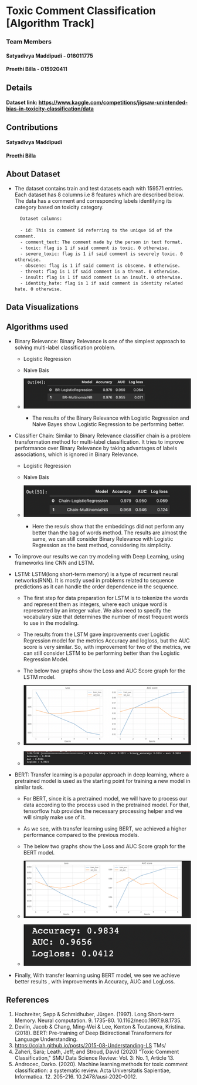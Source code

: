 # Toxic Comment Classification [Algorithm Track]

### Team Members

#### Satyadivya Maddipudi - 016011775

#### Preethi Billa - 015920411

## Details

#### Dataset link: https://www.kaggle.com/competitions/jigsaw-unintended-bias-in-toxicity-classification/data

## Contributions

#### Satyadivya Maddipudi

#### Preethi Billa

## About Dataset

- The dataset contains train and test datasets each with 159571 entries. Each dataset has 8 columns i.e 8 features which are described below. The data has a comment and corresponding labels identifying its category based on toxicity category.

        Dataset columns:

        - id: This is comment id referring to the unique id of the comment.
        - comment_text: The comment made by the person in text format.
        - toxic: flag is 1 if said comment is toxic. 0 otherwise.
        - severe_toxic: flag is 1 if said comment is severely toxic. 0 otherwise.
        - obscene: flag is 1 if said comment is obscene. 0 otherwise.
        - threat: flag is 1 if said comment is a threat. 0 otherwise.
        - insult: flag is 1 if said comment is an insult. 0 otherwise.
        - identity_hate: flag is 1 if said comment is identity related hate. 0 otherwise.

## Data Visualizations

## Algorithms used

- Binary Relevance: Binary Relevance is one of the simplest approach to solving multi-label classification problem.

  - Logistic Regression

  - Naive Bais

  - ![](https://github.com/DivyaMaddipudi/255-Final/blob/main/Screenshots/1.png)
    - The results of the Binary Relevance with Logistic Regression and Naive Bayes show Logistic Regression to be performing better.

- Classifier Chain: Similar to Binary Relevance classifier chain is a problem transformation method for multi-label classification. It tries to improve performance over Binary Relevance by taking advantages of labels associations, which is ignored in Binary Relevance.

  - Logistic Regression
  - Naive Bais

  - ![](https://github.com/DivyaMaddipudi/255-Final/blob/main/Screenshots/2.png)

    - Here the resuls show that the embeddings did not perform any better than the bag of words method. The results are almost the same, we can still consider Binary Relevance with Logistic Regression as the best method, considering its simplicity.

- To improve our results we can try modeling with Deep Learning, using frameworks line CNN and LSTM.

- LSTM: LSTM(long short-term memory) is a type of recurrent neural networks(RNN). It is mostly used in problems related to sequence predictions as it can handle the order dependence in the sequence.

  - The first step for data preparation for LSTM is to tokenize the words and represent them as integers, where each unique word is represented by an integer value. We also need to specify the vocabulary size that determines the number of most frequent words to use in the modeling.
  - The results from the LSTM gave improvements over Logistic Regression model for the metrics Accuracy and logloss, but the AUC score is very similar. So, with improvement for two of the metrics, we can still consider LSTM to be performing better than the Logistic Regression Model.

  - The below two graphs show the Loss and AUC Score graph for the LSTM model.

  - ![](https://github.com/DivyaMaddipudi/255-Final/blob/main/Screenshots/3.png)

  - ![](https://github.com/DivyaMaddipudi/255-Final/blob/main/Screenshots/4.png)

- BERT: Transfer learning is a popular approach in deep learning, where a pretrained model is used as the starting point for training a new model in similar task.

  - For BERT, since it is a pretrained model, we will have to process our data according to the process used in the pretrained model. For that, tensorflow hub provides the necessary processing helper and we will simply make use of it.
  - As we see, with transfer learning using BERT, we achieved a higher performance compared to the previous models.

  - The below two graphs show the Loss and AUC Score graph for the BERT model.
  - ![](https://github.com/DivyaMaddipudi/255-Final/blob/main/Screenshots/5.png)
  - ![](https://github.com/DivyaMaddipudi/255-Final/blob/main/Screenshots/6.png)

- Finally, With transfer learning using BERT model, we see we achieve better results , with improvements in Accuracy, AUC and LogLoss.

## References

1. Hochreiter, Sepp & Schmidhuber, Jürgen. (1997). Long
   Short-term Memory. Neural computation. 9. 1735-80.
   10.1162/neco.1997.9.8.1735.
2. Devlin, Jacob & Chang, Ming-Wei & Lee, Kenton &
   Toutanova, Kristina. (2018). BERT: Pre-training of
   Deep Bidirectional Transformers for Language
   Understanding.
3. https://colah.github.io/posts/2015-08-Understanding-LS
   TMs/
4. Zaheri, Sara; Leath, Jeff; and Stroud, David (2020)
   "Toxic Comment Classification," SMU Data Science
   Review: Vol. 3: No. 1, Article 13.
5. Androcec, Darko. (2020). Machine learning methods
   for toxic comment classification: a systematic review.
   Acta Universitatis Sapientiae, Informatica. 12. 205-216.
   10.2478/ausi-2020-0012.
